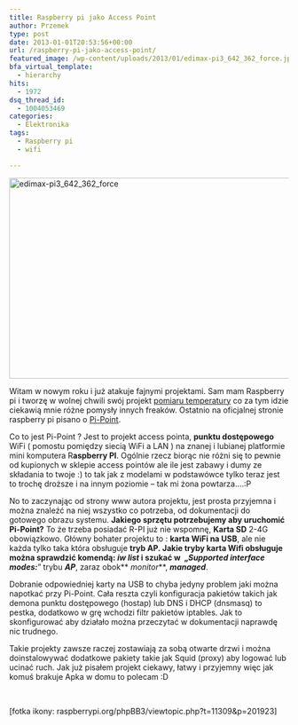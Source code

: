 ```yaml
---
title: Raspberry pi jako Access Point
author: Przemek
type: post
date: 2013-01-01T20:53:56+00:00
url: /raspberry-pi-jako-access-point/
featured_image: /wp-content/uploads/2013/01/edimax-pi3_642_362_force.jpg
bfa_virtual_template:
  - hierarchy
hits:
  - 1972
dsq_thread_id:
  - 1004053469
categories:
  - Elektronika
tags:
  - Raspberry pi
  - wifi

---
```

<a href="http://techfreak.pl/raspberry-pi-jako-access-point/edimax-pi3_642_362_force/" rel="attachment wp-att-689"><img class="aligncenter size-full wp-image-689" alt="edimax-pi3_642_362_force" src="http://techfreak.pl/wp-content/uploads/2013/01/edimax-pi3_642_362_force.jpg" width="642" height="362" /></a>

Witam w nowym roku i już atakuje fajnymi projektami. Sam mam Raspberry pi i tworzę w wolnej chwili swój projekt <a href="http://nettemp.pl" target="_blank">pomiaru temperatury</a> co za tym idzie ciekawią mnie różne pomysły innych freaków. Ostatnio na oficjalnej stronie raspberry pi pisano o <a href="http://www.pi-point.co.uk/" target="_blank">Pi-Point</a>.

<!--more-->

Co to jest Pi-Point ? Jest to projekt access pointa, **punktu dostępowego** WiFi ( pomostu pomiędzy siecią WiFi a LAN ) na znanej i lubianej platformie mini komputera R**aspberry PI**. Ogólnie rzecz biorąc nie różni się to pewnie od kupionych w sklepie access pointów ale ile jest zabawy i dumy ze składania to twoje :) to tak jak z modelami w podstawówce tylko teraz jest to trochę droższe i na innym poziomie &#8211; tak mi żona powtarza&#8230;.:P

No to zaczynając od strony www autora projektu, jest prosta przyjemna i można znaleźć na niej wszystko co potrzeba, od dokumentacji do gotowego obrazu systemu. **Jakiego sprzętu potrzebujemy aby uruchomić Pi-Point?** To że trzeba posiadać R-PI już nie wspomnę, **Karta SD** 2-4G obowiązkowo. Główny bohater projektu to : **karta WiFi na USB**, ale nie każda tylko taka która obsługuje **tryb AP. **Jakie tryby karta Wifi obsługuje można sprawdzić komendą: **_iw list_** i szukać w  &#8222;**_Supported interface modes:_**&#8221; trybu **_AP_**, zaraz obok** _monitor_**, **_managed_**.

Dobranie odpowiedniej karty na USB to chyba jedyny problem jaki można napotkać przy Pi-Point. Cała reszta czyli konfiguracja pakietów takich jak demona punktu dostępowego (hostap) lub DNS i DHCP (dnsmasq) to pestka, dodatkowo w grę wchodzi filtr pakietów iptables. Jak to skonfigurować aby działało można przeczytać w dokumentacji naprawdę nic trudnego.

Takie projekty zawsze raczej zostawiają za sobą otwarte drzwi i można doinstalowywać dodatkowe pakiety takie jak Squid (proxy) aby logować lub ucinać ruch. Jak już pisałem projekt ciekawy, łatwy i przyjemny więc jak komuś brakuje Apka w domu to polecam :D

&nbsp;

[fotka ikony: raspberrypi.org/phpBB3/viewtopic.php?t=11309&p=201923]

&nbsp;